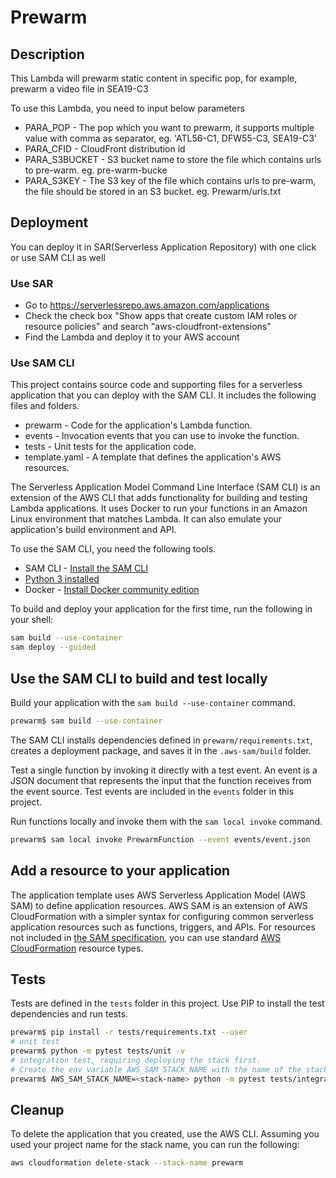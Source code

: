 # Prewarm

## Description

This Lambda will prewarm static content in specific pop, for example, prewarm a video file in SEA19-C3

To use this Lambda, you need to input below parameters

- PARA_POP - The pop which you want to prewarm, it supports multiple value with comma as separator, eg. 'ATL56-C1, DFW55-C3, SEA19-C3'
- PARA_CFID - CloudFront distribution id
- PARA_S3BUCKET - S3 bucket name to store the file which contains urls to pre-warm. eg. pre-warm-bucke
- PARA_S3KEY - The S3 key of the file which contains urls to pre-warm, the file should be stored in an S3 bucket. eg. Prewarm/urls.txt


## Deployment

You can deploy it in SAR(Serverless Application Repository) with one click or use SAM CLI as well

### Use SAR

- Go to https://serverlessrepo.aws.amazon.com/applications
- Check the check box "Show apps that create custom IAM roles or resource policies" and search "aws-cloudfront-extensions"
- Find the Lambda and deploy it to your AWS account


### Use SAM CLI

This project contains source code and supporting files for a serverless application that you can deploy with the SAM CLI. It includes the following files and folders.

- prewarm - Code for the application's Lambda function.
- events - Invocation events that you can use to invoke the function.
- tests - Unit tests for the application code. 
- template.yaml - A template that defines the application's AWS resources.


The Serverless Application Model Command Line Interface (SAM CLI) is an extension of the AWS CLI that adds functionality for building and testing Lambda applications. It uses Docker to run your functions in an Amazon Linux environment that matches Lambda. It can also emulate your application's build environment and API.

To use the SAM CLI, you need the following tools.

* SAM CLI - [Install the SAM CLI](https://docs.aws.amazon.com/serverless-application-model/latest/developerguide/serverless-sam-cli-install.html)
* [Python 3 installed](https://www.python.org/downloads/)
* Docker - [Install Docker community edition](https://hub.docker.com/search/?type=edition&offering=community)

To build and deploy your application for the first time, run the following in your shell:

```bash
sam build --use-container
sam deploy --guided
```


## Use the SAM CLI to build and test locally

Build your application with the `sam build --use-container` command.

```bash
prewarm$ sam build --use-container
```

The SAM CLI installs dependencies defined in `prewarm/requirements.txt`, creates a deployment package, and saves it in the `.aws-sam/build` folder.

Test a single function by invoking it directly with a test event. An event is a JSON document that represents the input that the function receives from the event source. Test events are included in the `events` folder in this project.

Run functions locally and invoke them with the `sam local invoke` command.

```bash
prewarm$ sam local invoke PrewarmFunction --event events/event.json
```

## Add a resource to your application
The application template uses AWS Serverless Application Model (AWS SAM) to define application resources. AWS SAM is an extension of AWS CloudFormation with a simpler syntax for configuring common serverless application resources such as functions, triggers, and APIs. For resources not included in [the SAM specification](https://github.com/awslabs/serverless-application-model/blob/master/versions/2016-10-31.md), you can use standard [AWS CloudFormation](https://docs.aws.amazon.com/AWSCloudFormation/latest/UserGuide/aws-template-resource-type-ref.html) resource types.


## Tests

Tests are defined in the `tests` folder in this project. Use PIP to install the test dependencies and run tests.

```bash
prewarm$ pip install -r tests/requirements.txt --user
# unit test
prewarm$ python -m pytest tests/unit -v
# integration test, requiring deploying the stack first.
# Create the env variable AWS_SAM_STACK_NAME with the name of the stack we are testing
prewarm$ AWS_SAM_STACK_NAME=<stack-name> python -m pytest tests/integration -v
```

## Cleanup

To delete the application that you created, use the AWS CLI. Assuming you used your project name for the stack name, you can run the following:

```bash
aws cloudformation delete-stack --stack-name prewarm
```

